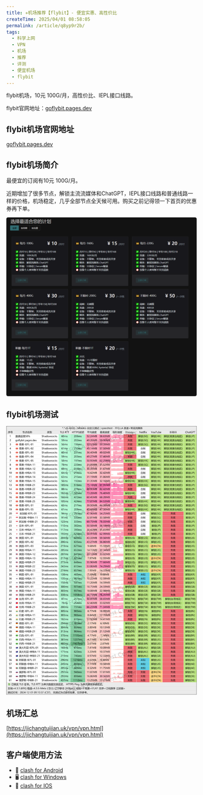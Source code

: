 ```yaml
---
title: ✈️机场推荐【flybit】- 便宜实惠、高性价比
createTime: 2025/04/01 08:58:05
permalink: /article/q8yp9r2b/
tags:
  - 科学上网
  - VPN
  - 机场
  - 推荐
  - 评测
  - 便宜机场
  - flybit
---
```


flybit机场，10元 100G/月，高性价比、IEPL接口线路。

flybit官网地址：[goflybit.pages.dev](https://goflybit.pages.dev/#/register?code=7h1NCdM7)

<!-- more -->

## flybit机场官网地址

[goflybit.pages.dev](https://goflybit.pages.dev/#/register?code=7h1NCdM7)

## flybit机场简介

最便宜的订阅有10元 100G/月。

近期增加了很多节点，解锁主流流媒体和ChatGPT，IEPL接口线路和普通线路一样的价格，机场稳定，几乎全部节点全天候可用。购买之前记得领一下首页的优惠券再下单。

![flybit机场价格](images/机场推荐flybit/image.png)

## flybit机场测试

![flybit机场测试](images/机场推荐flybit/image-1.png)

## 机场汇总

[https://jichangtuijian.uk/vpn/vpn.html](https://jichangtuijian.uk/vpn/vpn.html)

## 客户端使用方法

- 📱 [clash for Android](https://jichangtuijian.uk/article/clashforAndroid.html)
- 🖥 [clash for Windows](https://jichangtuijian.uk/article/clash.html)
- 🍎 [clash for IOS](https://jichangtuijian.uk/article/Shadowrocket.html)
